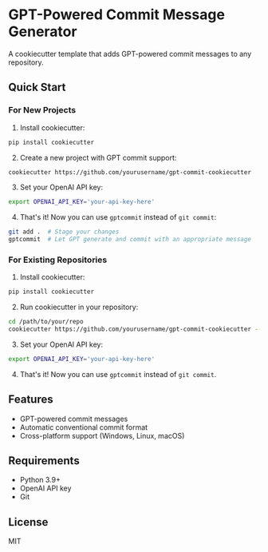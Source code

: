 # GPT-Powered Commit Message Generator

A cookiecutter template that adds GPT-powered commit messages to any repository.

## Quick Start

### For New Projects

1. Install cookiecutter:
```bash
pip install cookiecutter
```

2. Create a new project with GPT commit support:
```bash
cookiecutter https://github.com/yourusername/gpt-commit-cookiecutter
```

3. Set your OpenAI API key:
```bash
export OPENAI_API_KEY='your-api-key-here'
```

4. That's it! Now you can use `gptcommit` instead of `git commit`:
```bash
git add .  # Stage your changes
gptcommit  # Let GPT generate and commit with an appropriate message
```

### For Existing Repositories

1. Install cookiecutter:
```bash
pip install cookiecutter
```

2. Run cookiecutter in your repository:
```bash
cd /path/to/your/repo
cookiecutter https://github.com/yourusername/gpt-commit-cookiecutter --directory . --no-input
```

3. Set your OpenAI API key:
```bash
export OPENAI_API_KEY='your-api-key-here'
```

4. That's it! Now you can use `gptcommit` instead of `git commit`.

## Features

- GPT-powered commit messages
- Automatic conventional commit format
- Cross-platform support (Windows, Linux, macOS)

## Requirements

- Python 3.9+
- OpenAI API key
- Git

## License

MIT
